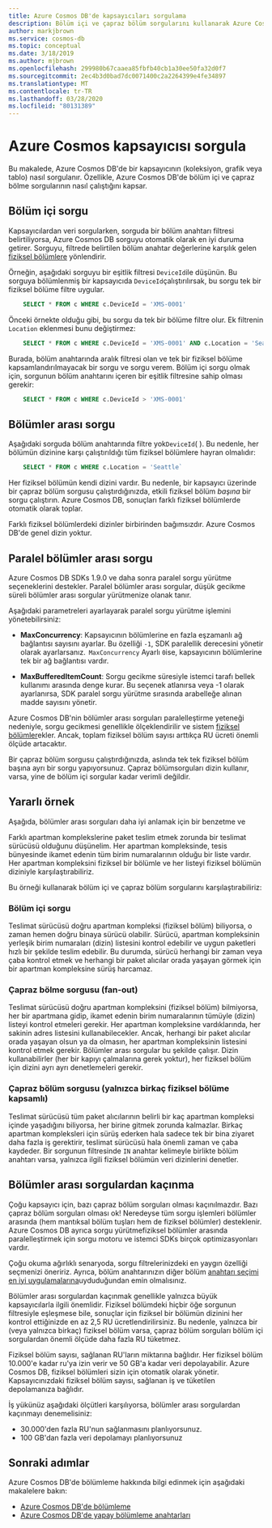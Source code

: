```yaml
---
title: Azure Cosmos DB'de kapsayıcıları sorgulama
description: Bölüm içi ve çapraz bölüm sorgularını kullanarak Azure Cosmos DB'deki kapsayıcıları nasıl sorgulayın
author: markjbrown
ms.service: cosmos-db
ms.topic: conceptual
ms.date: 3/18/2019
ms.author: mjbrown
ms.openlocfilehash: 299980b67caaea85fbfb40cb1a30ee50fa32d0f7
ms.sourcegitcommit: 2ec4b3d0bad7dc0071400c2a2264399e4fe34897
ms.translationtype: MT
ms.contentlocale: tr-TR
ms.lasthandoff: 03/28/2020
ms.locfileid: "80131389"
---
```

# <a name="query-an-azure-cosmos-container"></a>Azure Cosmos kapsayıcısı sorgula

Bu makalede, Azure Cosmos DB'de bir kapsayıcının (koleksiyon, grafik veya tablo) nasıl sorgulanır. Özellikle, Azure Cosmos DB'de bölüm içi ve çapraz bölme sorgularının nasıl çalıştığını kapsar.

## <a name="in-partition-query"></a>Bölüm içi sorgu

Kapsayıcılardan veri sorgularken, sorguda bir bölüm anahtarı filtresi belirtiliyorsa, Azure Cosmos DB sorguyu otomatik olarak en iyi duruma getirer. Sorguyu, filtrede belirtilen bölüm anahtar değerlerine karşılık gelen [fiziksel bölümlere](partition-data.md#physical-partitions) yönlendirir.

Örneğin, aşağıdaki sorguyu bir eşitlik filtresi `DeviceId`ile düşünün. Bu sorguya bölümlenmiş bir kapsayıcıda `DeviceId`çalıştırılırsak, bu sorgu tek bir fiziksel bölüme filtre uygular.

```sql
    SELECT * FROM c WHERE c.DeviceId = 'XMS-0001'
```

Önceki örnekte olduğu gibi, bu sorgu da tek bir bölüme filtre olur. Ek filtrenin `Location` eklenmesi bunu değiştirmez:

```sql
    SELECT * FROM c WHERE c.DeviceId = 'XMS-0001' AND c.Location = 'Seattle'
```

Burada, bölüm anahtarında aralık filtresi olan ve tek bir fiziksel bölüme kapsamlandırılmayacak bir sorgu ve sorgu verem. Bölüm içi sorgu olmak için, sorgunun bölüm anahtarını içeren bir eşitlik filtresine sahip olması gerekir:

```sql
    SELECT * FROM c WHERE c.DeviceId > 'XMS-0001'
```

## <a name="cross-partition-query"></a>Bölümler arası sorgu

Aşağıdaki sorguda bölüm anahtarında filtre yok`DeviceId`( ). Bu nedenle, her bölümün dizinine karşı çalıştırıldığı tüm fiziksel bölümlere hayran olmalıdır:

```sql
    SELECT * FROM c WHERE c.Location = 'Seattle`
```

Her fiziksel bölümün kendi dizini vardır. Bu nedenle, bir kapsayıcı üzerinde bir çapraz bölüm sorgusu çalıştırdığınızda, etkili fiziksel bölüm *başına* bir sorgu çalıştırın. Azure Cosmos DB, sonuçları farklı fiziksel bölümlerde otomatik olarak toplar.

Farklı fiziksel bölümlerdeki dizinler birbirinden bağımsızdır. Azure Cosmos DB'de genel dizin yoktur.

## <a name="parallel-cross-partition-query"></a>Paralel bölümler arası sorgu

Azure Cosmos DB SDKs 1.9.0 ve daha sonra paralel sorgu yürütme seçeneklerini destekler. Paralel bölümler arası sorgular, düşük gecikme süreli bölümler arası sorgular yürütmenize olanak tanır.

Aşağıdaki parametreleri ayarlayarak paralel sorgu yürütme işlemini yönetebilirsiniz:

- **MaxConcurrency**: Kapsayıcının bölümlerine en fazla eşzamanlı ağ bağlantısı sayısını ayarlar. Bu özelliği `-1`, SDK paralellik derecesini yönetir olarak ayarlarsanız.  `MaxConcurrency` Ayarlı `0`ise, kapsayıcının bölümlerine tek bir ağ bağlantısı vardır.

- **MaxBufferedItemCount**: Sorgu gecikme süresiyle istemci tarafı bellek kullanımı arasında denge kurar. Bu seçenek atlanırsa veya -1 olarak ayarlanırsa, SDK paralel sorgu yürütme sırasında arabelleğe alınan madde sayısını yönetir.

Azure Cosmos DB'nin bölümler arası sorguları paralelleştirme yeteneği nedeniyle, sorgu gecikmesi genellikle ölçeklendirilir ve sistem [fiziksel bölümler](partition-data.md#physical-partitions)ekler. Ancak, toplam fiziksel bölüm sayısı arttıkça RU ücreti önemli ölçüde artacaktır.

Bir çapraz bölüm sorgusu çalıştırdığınızda, aslında tek tek fiziksel bölüm başına ayrı bir sorgu yapıyorsunuz. Çapraz bölümsorguları dizin kullanır, varsa, yine de bölüm içi sorgular kadar verimli değildir.

## <a name="useful-example"></a>Yararlı örnek

Aşağıda, bölümler arası sorguları daha iyi anlamak için bir benzetme ve

Farklı apartman komplekslerine paket teslim etmek zorunda bir teslimat sürücüsü olduğunu düşünelim. Her apartman kompleksinde, tesis bünyesinde ikamet edenin tüm birim numaralarının olduğu bir liste vardır. Her apartman kompleksini fiziksel bir bölümle ve her listeyi fiziksel bölümün diziniyle karşılaştırabiliriz.

Bu örneği kullanarak bölüm içi ve çapraz bölüm sorgularını karşılaştırabiliriz:

### <a name="in-partition-query"></a>Bölüm içi sorgu

Teslimat sürücüsü doğru apartman kompleksi (fiziksel bölüm) biliyorsa, o zaman hemen doğru binaya sürücü olabilir. Sürücü, apartman kompleksinin yerleşik birim numaraları (dizin) listesini kontrol edebilir ve uygun paketleri hızlı bir şekilde teslim edebilir. Bu durumda, sürücü herhangi bir zaman veya çaba kontrol etmek ve herhangi bir paket alıcılar orada yaşayan görmek için bir apartman kompleksine sürüş harcamaz.

### <a name="cross-partition-query-fan-out"></a>Çapraz bölme sorgusu (fan-out)

Teslimat sürücüsü doğru apartman kompleksini (fiziksel bölüm) bilmiyorsa, her bir apartmana gidip, ikamet edenin birim numaralarının tümüyle (dizin) listeyi kontrol etmeleri gerekir. Her apartman kompleksine vardıklarında, her sakinin adres listesini kullanabilecekler. Ancak, herhangi bir paket alıcılar orada yaşayan olsun ya da olmasın, her apartman kompleksinin listesini kontrol etmek gerekir. Bölümler arası sorgular bu şekilde çalışır. Dizin kullanabilirler (her bir kapıyı çalmalarına gerek yoktur), her fiziksel bölüm için dizini ayrı ayrı denetlemeleri gerekir.

### <a name="cross-partition-query-scoped-to-only-a-few-physical-partitions"></a>Çapraz bölüm sorgusu (yalnızca birkaç fiziksel bölüme kapsamlı)

Teslimat sürücüsü tüm paket alıcılarının belirli bir kaç apartman kompleksi içinde yaşadığını biliyorsa, her birine gitmek zorunda kalmazlar. Birkaç apartman kompleksleri için sürüş ederken hala sadece tek bir bina ziyaret daha fazla iş gerektirir, teslimat sürücüsü hala önemli zaman ve çaba kaydeder. Bir sorgunun filtresinde `IN` anahtar kelimeyle birlikte bölüm anahtarı varsa, yalnızca ilgili fiziksel bölümün veri dizinlerini denetler.

## <a name="avoiding-cross-partition-queries"></a>Bölümler arası sorgulardan kaçınma

Çoğu kapsayıcı için, bazı çapraz bölüm sorguları olması kaçınılmazdır. Bazı çapraz bölüm sorguları olması ok! Neredeyse tüm sorgu işlemleri bölümler arasında (hem mantıksal bölüm tuşları hem de fiziksel bölümler) desteklenir. Azure Cosmos DB ayrıca sorgu yürütmefiziksel bölümler arasında paralelleştirmek için sorgu motoru ve istemci SDKs birçok optimizasyonları vardır.

Çoğu okuma ağırlıklı senaryoda, sorgu filtrelerinizdeki en yaygın özelliği seçmenizi öneririz. Ayrıca, bölüm anahtarınızın diğer bölüm [anahtarı seçimi en iyi uygulamalarına](partitioning-overview.md#choose-partitionkey)uyduduğundan emin olmalısınız.

Bölümler arası sorgulardan kaçınmak genellikle yalnızca büyük kapsayıcılarla ilgili önemlidir. Fiziksel bölümdeki hiçbir öğe sorgunun filtresiyle eşleşmese bile, sonuçlar için fiziksel bir bölümün dizinini her kontrol ettiğinizde en az 2,5 RU ücretlendirilirsiniz. Bu nedenle, yalnızca bir (veya yalnızca birkaç) fiziksel bölüm varsa, çapraz bölüm sorguları bölüm içi sorgulardan önemli ölçüde daha fazla RU tüketmez.

Fiziksel bölüm sayısı, sağlanan RU'ların miktarına bağlıdır. Her fiziksel bölüm 10.000'e kadar ru'ya izin verir ve 50 GB'a kadar veri depolayabilir. Azure Cosmos DB, fiziksel bölümleri sizin için otomatik olarak yönetir. Kapsayıcınızdaki fiziksel bölüm sayısı, sağlanan iş ve tüketilen depolamanıza bağlıdır.

İş yükünüz aşağıdaki ölçütleri karşılıyorsa, bölümler arası sorgulardan kaçınmayı denemelisiniz:
- 30.000'den fazla RU'nun sağlanmasını planlıyorsunuz.
- 100 GB'dan fazla veri depolamayı planlıyorsunuz

## <a name="next-steps"></a>Sonraki adımlar

Azure Cosmos DB'de bölümleme hakkında bilgi edinmek için aşağıdaki makalelere bakın:

- [Azure Cosmos DB'de bölümleme](partitioning-overview.md)
- [Azure Cosmos DB'de yapay bölümleme anahtarları](synthetic-partition-keys.md)
